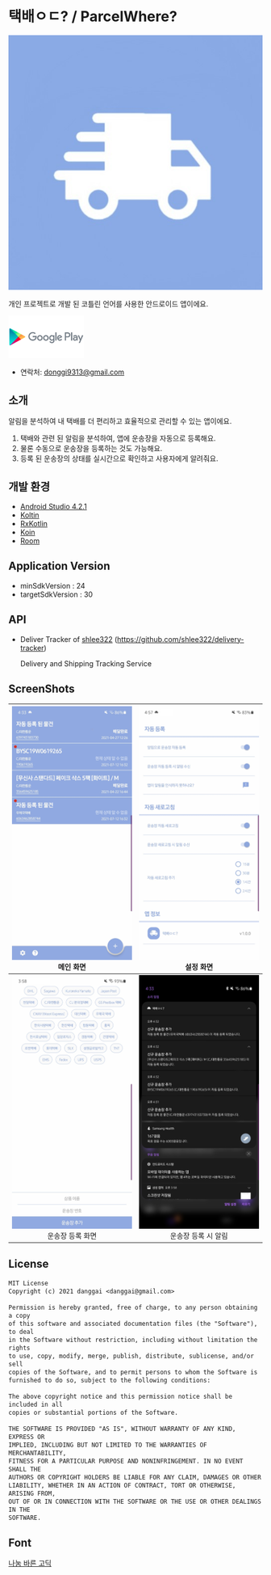 # 택배ㅇㄷ? / ParcelWhere?

![icon.jpg](https://github.com/danggai/FindMyPackage/blob/master/assets/icon.jpg?raw=true)

개인 프로젝트로 개발 된 코틀린 언어를 사용한 안드로이드 앱이에요.

[<img src = "https://github.com/danggai/FindMyPackage/blob/master/assets/google-play-logo.png" width="150px">](https://play.google.com/store/apps/details?id=danggai.app.parcelwhere)

- 연락처: donggi9313@gmail.com



## 소개

알림을 분석하여 내 택배를 더 편리하고 효율적으로 관리할 수 있는 앱이에요.

1. 택배와 관련 된 알림을 분석하여, 앱에 운송장을 자동으로 등록해요.
2. 물론 수동으로 운송장을 등록하는 것도 가능해요.
3. 등록 된 운송장의 상태를 실시간으로 확인하고 사용자에게 알려줘요.



## 개발 환경

- [Android Studio 4.2.1](https://developer.android.com/studio/intro)
- [Koltin](https://developer.android.com/kotlin)
- [RxKotlin](https://github.com/ReactiveX/RxKotlin)
- [Koin](https://insert-koin.io/)
- [Room](https://developer.android.com/topic/libraries/architecture/room)



## Application Version

- minSdkVersion : 24
- targetSdkVersion : 30



## API

- Deliver Tracker of [shlee322](https://github.com/shlee322) (https://github.com/shlee322/delivery-tracker)

  Delivery and Shipping Tracking Service



## ScreenShots



| ![screenshot_1.jpg](https://github.com/danggai/FindMyPackage/blob/master/assets/screenshot_1.jpg?raw=true)<br /><center>메인 화면</center> | ![screenshot_2.jpg](https://github.com/danggai/FindMyPackage/blob/master/assets/screenshot_2.jpg?raw=true)<br /><center>설정 화면</center> |
| ------------------------------------------------------------ | ------------------------------------------------------------ |
| ![screenshot_3.jpg](https://github.com/danggai/FindMyPackage/blob/master/assets/screenshot_3.jpg?raw=true)<br /><center>운송장 등록 화면</center> | ![screenshot_4.jpg](https://github.com/danggai/FindMyPackage/blob/master/assets/screenshot_4.jpg?raw=true)<br /><center>운송장 등록 시 알림</center> |





## License

```
MIT License
Copyright (c) 2021 danggai <danggai@gmail.com>

Permission is hereby granted, free of charge, to any person obtaining a copy
of this software and associated documentation files (the "Software"), to deal
in the Software without restriction, including without limitation the rights
to use, copy, modify, merge, publish, distribute, sublicense, and/or sell
copies of the Software, and to permit persons to whom the Software is
furnished to do so, subject to the following conditions:
     
The above copyright notice and this permission notice shall be included in all
copies or substantial portions of the Software.
     
THE SOFTWARE IS PROVIDED "AS IS", WITHOUT WARRANTY OF ANY KIND, EXPRESS OR
IMPLIED, INCLUDING BUT NOT LIMITED TO THE WARRANTIES OF MERCHANTABILITY,
FITNESS FOR A PARTICULAR PURPOSE AND NONINFRINGEMENT. IN NO EVENT SHALL THE
AUTHORS OR COPYRIGHT HOLDERS BE LIABLE FOR ANY CLAIM, DAMAGES OR OTHER
LIABILITY, WHETHER IN AN ACTION OF CONTRACT, TORT OR OTHERWISE, ARISING FROM,
OUT OF OR IN CONNECTION WITH THE SOFTWARE OR THE USE OR OTHER DEALINGS IN THE
SOFTWARE.
```



## Font

[나눔 바른 고딕](https://hangeul.naver.com/font)
